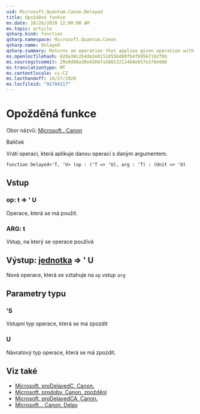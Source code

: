 ```yaml
---
uid: Microsoft.Quantum.Canon.Delayed
title: Opožděná funkce
ms.date: 10/26/2020 12:00:00 AM
ms.topic: article
qsharp.kind: function
qsharp.namespace: Microsoft.Quantum.Canon
qsharp.name: Delayed
qsharp.summary: Returns an operation that applies given operation with given argument.
ms.openlocfilehash: 820a38c2b4de2e0151d55bd88fb4f69567182f6b
ms.sourcegitcommit: 29e0d88a30e4166fa580132124b0eb57e1f0e986
ms.translationtype: MT
ms.contentlocale: cs-CZ
ms.lasthandoff: 10/27/2020
ms.locfileid: "92704217"
---
```

# <a name="delayed-function"></a>Opožděná funkce

Obor názvů: [Microsoft.. Canon](xref:Microsoft.Quantum.Canon)

Balíček [](https://nuget.org/packages/)


Vrátí operaci, která aplikuje danou operaci s daným argumentem.

```qsharp
function Delayed<'T, 'U> (op : ('T => 'U), arg : 'T) : (Unit => 'U)
```


## <a name="input"></a>Vstup

### <a name="op--t--u"></a>op: t => ' U 

Operace, která se má použít.


### <a name="arg--t"></a>ARG: t

Vstup, na který se operace používá



## <a name="output--unit--u"></a>Výstup: [jednotka](xref:microsoft.quantum.lang-ref.unit) => ' U 

Nová operace, která se vztahuje na `op` vstup `arg`

## <a name="type-parameters"></a>Parametry typu

### <a name="t"></a>'S

Vstupní typ operace, která se má zpozdit
### <a name="u"></a>U

Návratový typ operace, která se má zpozdit.

## <a name="see-also"></a>Viz také

- [Microsoft. proDelayedC. Canon.](xref:Microsoft.Quantum.Canon.DelayedC)
- [Microsoft. prodoby. Canon. zpoždění](xref:Microsoft.Quantum.Canon.DelayedA)
- [Microsoft. proDelayedCA. Canon.](xref:Microsoft.Quantum.Canon.DelayedCA)
- [Microsoft... Canon. Delay](xref:Microsoft.Quantum.Canon.Delay)
